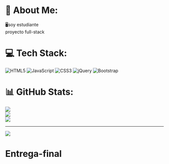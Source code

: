 # 💫 About Me:
🖥️soy estudiante <br>proyecto full-stack


# 💻 Tech Stack:
![HTML5](https://img.shields.io/badge/html5-%23E34F26.svg?style=for-the-badge&logo=html5&logoColor=white) ![JavaScript](https://img.shields.io/badge/javascript-%23323330.svg?style=for-the-badge&logo=javascript&logoColor=%23F7DF1E) ![CSS3](https://img.shields.io/badge/css3-%231572B6.svg?style=for-the-badge&logo=css3&logoColor=white) ![jQuery](https://img.shields.io/badge/jquery-%230769AD.svg?style=for-the-badge&logo=jquery&logoColor=white) ![Bootstrap](https://img.shields.io/badge/bootstrap-%23563D7C.svg?style=for-the-badge&logo=bootstrap&logoColor=white)
# 📊 GitHub Stats:
![](https://github-readme-stats.vercel.app/api?username=FranciscoRigo&theme=dracula&hide_border=false&include_all_commits=false&count_private=false)<br/>
![](https://github-readme-streak-stats.herokuapp.com/?user=FranciscoRigo&theme=dracula&hide_border=false)<br/>
![](https://github-readme-stats.vercel.app/api/top-langs/?username=FranciscoRigo&theme=dracula&hide_border=false&include_all_commits=false&count_private=false&layout=compact)

---
[![](https://visitcount.itsvg.in/api?id=FranciscoRigo&icon=0&color=0)](https://visitcount.itsvg.in)

<!-- Proudly created with GPRM ( https://gprm.itsvg.in ) -->
# Entrega-final
